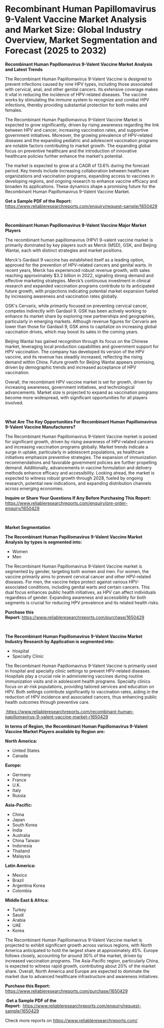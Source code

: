 <p><h1>Recombinant Human Papillomavirus 9-Valent Vaccine Market Analysis and Market Size: Global Industry Overview, Market Segmentation and Forecast (2025 to 2032)</h1></p><p><strong>Recombinant Human Papillomavirus 9-Valent Vaccine Market Analysis and Latest Trends</strong></p>
<p><p>The Recombinant Human Papillomavirus 9-Valent Vaccine is designed to prevent infections caused by nine HPV types, including those associated with cervical, anal, and other genital cancers. Its extensive coverage makes it vital in reducing the incidence of HPV-related diseases. The vaccine works by stimulating the immune system to recognize and combat HPV infections, thereby providing substantial protection for both males and females.</p><p>The Recombinant Human Papillomavirus 9-Valent Vaccine Market is expected to grow significantly, driven by rising awareness regarding the link between HPV and cancer, increasing vaccination rates, and supportive government initiatives. Moreover, the growing prevalence of HPV-related diseases and the expanding pediatric and adolescent vaccination programs are notable factors contributing to market growth. The expanding global focus on preventive healthcare and the introduction of innovative healthcare policies further enhance the market's potential.</p><p>The market is expected to grow at a CAGR of 13.6% during the forecast period. Key trends include increasing collaboration between healthcare organizations and vaccination programs, expanding access to vaccines in developing regions, and ongoing research to enhance vaccine efficacy and broaden its applications. These dynamics shape a promising future for the Recombinant Human Papillomavirus 9-Valent Vaccine Market.</p></p>
<p><strong>Get a Sample PDF of the Report:&nbsp;</strong> <a href="https://www.reliableresearchreports.com/enquiry/request-sample/1650429?utm_campaign=3183&utm_medium=2&utm_source=Github&utm_content=ia&utm_term=23032025&utm_id=recombinant-human-papillomavirus-9-valent-vaccine">https://www.reliableresearchreports.com/enquiry/request-sample/1650429</a></p>
<p>&nbsp;</p>
<p><strong>Recombinant Human Papillomavirus 9-Valent Vaccine Major Market Players</strong></p>
<p><p>The recombinant human papillomavirus (HPV) 9-valent vaccine market is primarily dominated by key players such as Merck (MSD), GSK, and Beijing Wantai, each with distinct strategies and market positions.</p><p>Merck's Gardasil 9 vaccine has established itself as a leading option, approved for the prevention of HPV-related cancers and genital warts. In recent years, Merck has experienced robust revenue growth, with sales reaching approximately $3.2 billion in 2022, signaling strong demand and effective marketing strategies. Merck’s continuous investment in clinical research and expanded vaccination programs contribute to its anticipated future growth, with projections indicating potential market expansion fueled by increasing awareness and vaccination rates globally.</p><p>GSK's Cervarix, while primarily focused on preventing cervical cancer, competes indirectly with Gardasil 9. GSK has been actively working to enhance its market share by exploring new partnerships and geographies, particularly in emerging markets. Although revenue figures for Cervarix are lower than those for Gardasil 9, GSK aims to capitalize on increasing global vaccination drives, which may boost its sales in the coming years.</p><p>Beijing Wantai has gained recognition through its focus on the Chinese market, leveraging local production capabilities and government support for HPV vaccination. The company has developed its version of the HPV vaccine, and its revenue has steadily increased, reflecting the rising demand within China. Future growth for Beijing Wantai appears promising, driven by demographic trends and increased acceptance of HPV vaccination.</p><p>Overall, the recombinant HPV vaccine market is set for growth, driven by increasing awareness, government initiatives, and technological advancements. Market size is projected to expand as vaccination programs become more widespread, with significant opportunities for all players involved.</p></p>
<p>&nbsp;</p>
<p><strong>What Are The Key Opportunities For Recombinant Human Papillomavirus 9-Valent Vaccine Manufacturers?</strong></p>
<p><p>The Recombinant Human Papillomavirus 9-Valent Vaccine market is poised for significant growth, driven by rising awareness of HPV-related cancers and increasing vaccination programs globally. Market trends indicate a surge in uptake, particularly in adolescent populations, as healthcare initiatives emphasize preventive strategies. The expansion of immunization recommendations and favorable government policies are further propelling demand. Additionally, advancements in vaccine formulation and delivery methods enhance efficacy and accessibility. Looking ahead, the market is expected to witness robust growth through 2028, fueled by ongoing research, potential new indications, and expanding distribution channels across emerging economies.</p></p>
<p><strong>Inquire or Share Your Questions If Any Before Purchasing This Report:</strong> <a href="https://www.reliableresearchreports.com/enquiry/pre-order-enquiry/1650429?utm_campaign=3183&utm_medium=2&utm_source=Github&utm_content=ia&utm_term=23032025&utm_id=recombinant-human-papillomavirus-9-valent-vaccine">https://www.reliableresearchreports.com/enquiry/pre-order-enquiry/1650429</a></p>
<p>&nbsp;</p>
<p><strong>Market Segmentation</strong></p>
<p><strong>The Recombinant Human Papillomavirus 9-Valent Vaccine Market Analysis by types is segmented into:</strong></p>
<p><ul><li>Women</li><li>Men</li></ul></p>
<p><p>The Recombinant Human Papillomavirus 9-Valent Vaccine market is segmented by gender, targeting both women and men. For women, the vaccine primarily aims to prevent cervical cancer and other HPV-related diseases. For men, the vaccine helps protect against various HPV-associated conditions, including genital warts and certain cancers. This dual focus enhances public health initiatives, as HPV can affect individuals regardless of gender. Expanding awareness and accessibility for both segments is crucial for reducing HPV prevalence and its related health risks.</p></p>
<p><strong>Purchase this Report:&nbsp;</strong><a href="https://www.reliableresearchreports.com/purchase/1650429?utm_campaign=3183&utm_medium=2&utm_source=Github&utm_content=ia&utm_term=23032025&utm_id=recombinant-human-papillomavirus-9-valent-vaccine">https://www.reliableresearchreports.com/purchase/1650429</a></p>
<p>&nbsp;</p>
<p><strong>The Recombinant Human Papillomavirus 9-Valent Vaccine Market Industry Research by Application is segmented into:</strong></p>
<p><ul><li>Hospital</li><li>Specialty Clinic</li></ul></p>
<p><p>The Recombinant Human Papillomavirus 9-Valent Vaccine is primarily used in hospital and specialty clinic settings to prevent HPV-related diseases. Hospitals play a crucial role in administering vaccines during routine immunization visits and in adolescent health programs. Specialty clinics focus on at-risk populations, providing tailored services and education on HPV. Both settings contribute significantly to vaccination rates, aiding in the reduction of HPV incidence and associated cancers, thus enhancing public health outcomes through preventive care.</p></p>
<p><a href="https://www.reliableresearchreports.com/recombinant-human-papillomavirus-9-valent-vaccine-market-r1650429?utm_campaign=3183&utm_medium=2&utm_source=Github&utm_content=ia&utm_term=23032025&utm_id=recombinant-human-papillomavirus-9-valent-vaccine">&nbsp;https://www.reliableresearchreports.com/recombinant-human-papillomavirus-9-valent-vaccine-market-r1650429</a></p>
<p><strong>In terms of Region, the Recombinant Human Papillomavirus 9-Valent Vaccine Market Players available by Region are:</strong></p>
<p>
    <p> <strong> North America: </strong>
        <ul>
            <li>United States</li>
            <li>Canada</li>
        </ul>
        </p> 
    <p> <strong> Europe: </strong>
        <ul>
            <li>Germany</li>
            <li>France</li>
            <li>U.K.</li>
            <li>Italy</li>
            <li>Russia</li>
        </ul>
        </p> 
    <p> <strong> Asia-Pacific: </strong>
        <ul>
            <li>China</li>
            <li>Japan</li>
            <li>South Korea</li>
            <li>India</li>
            <li>Australia</li>
            <li>China Taiwan</li>
            <li>Indonesia</li>
            <li>Thailand</li>
            <li>Malaysia</li>
        </ul>
        </p> 
    <p> <strong> Latin America: </strong>
        <ul>
            <li>Mexico</li>
            <li>Brazil</li>
            <li>Argentina Korea</li>
            <li>Colombia</li>
        </ul>
        </p> 
    <p> <strong> Middle East & Africa: </strong>
        <ul>
            <li>Turkey</li>
            <li>Saudi</li>
            <li>Arabia</li>
            <li>UAE</li>
            <li>Korea</li>
        </ul>
    </p>
    </p>
<p><p>The Recombinant Human Papillomavirus 9-Valent Vaccine market is projected to exhibit significant growth across various regions, with North America anticipated to hold the largest share at approximately 45%. Europe follows closely, accounting for around 30% of the market, driven by increased vaccination programs. The Asia-Pacific region, particularly China, is expected to witness rapid growth, contributing about 20% of the market share. Overall, North America and Europe are expected to dominate the market due to advanced healthcare infrastructure and awareness initiatives.</p></p>
<p><strong>Purchase this Report: </strong><a href="https://www.reliableresearchreports.com/purchase/1650429?utm_campaign=3183&utm_medium=2&utm_source=Github&utm_content=ia&utm_term=23032025&utm_id=recombinant-human-papillomavirus-9-valent-vaccine">https://www.reliableresearchreports.com/purchase/1650429</a></p>
<p>&nbsp;<strong>Get a Sample PDF of the Report:&nbsp;&nbsp;</strong><a href="https://www.reliableresearchreports.com/enquiry/request-sample/1650429?utm_campaign=3183&utm_medium=2&utm_source=Github&utm_content=ia&utm_term=23032025&utm_id=recombinant-human-papillomavirus-9-valent-vaccine">https://www.reliableresearchreports.com/enquiry/request-sample/1650429</a></p>
<p><strong></strong></p>
<p>Check more reports on <a href="https://www.reliableresearchreports.com/?utm_campaign=3183&utm_medium=2&utm_source=Github&utm_content=ia&utm_term=23032025&utm_id=recombinant-human-papillomavirus-9-valent-vaccine">https://www.reliableresearchreports.com/</a></p>